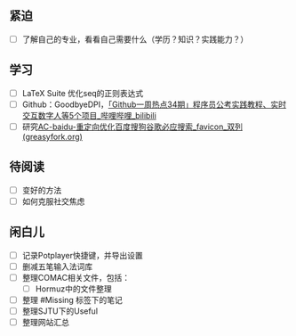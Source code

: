 ## 紧迫
- [ ] 了解自己的专业，看看自己需要什么（学历？知识？实践能力？）

## 学习
- [ ] LaTeX Suite 优化seq的正则表达式
- [ ] Github：GoodbyeDPI，[「Github一周热点34期」程序员公考实践教程、实时交互数字人等5个项目_哔哩哔哩_bilibili](https://www.bilibili.com/video/BV1By411i7QJ/?spm_id_from=333.1007.top_right_bar_window_dynamic.content.click&vd_source=cabaf414e176815e14e046e0f92c8e0a)
- [ ] 研究[AC-baidu-重定向优化百度搜狗谷歌必应搜索_favicon_双列 (greasyfork.org)](https://greasyfork.org/zh-CN/scripts/14178-ac-baidu-%E9%87%8D%E5%AE%9A%E5%90%91%E4%BC%98%E5%8C%96%E7%99%BE%E5%BA%A6%E6%90%9C%E7%8B%97%E8%B0%B7%E6%AD%8C%E5%BF%85%E5%BA%94%E6%90%9C%E7%B4%A2-favicon-%E5%8F%8C%E5%88%97)

## 待阅读
- [ ] 变好的方法
- [ ] 如何克服社交焦虑

## 闲白儿
- [ ] 记录Potplayer快捷键，并导出设置
- [ ] 删减五笔输入法词库
- [ ] 整理COMAC相关文件，包括：
	- [ ] Hormuz中的文件整理
- [ ] 整理 #Missing 标签下的笔记
- [ ] 整理SJTU下的Useful
- [ ] 整理网站汇总

